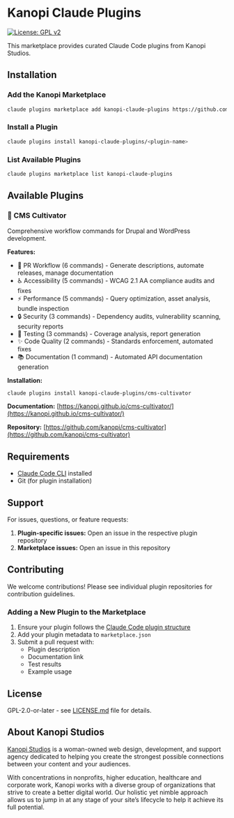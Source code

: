 # Kanopi Claude Plugins

[![License: GPL v2](https://img.shields.io/badge/License-GPL%20v2-blue.svg)](https://www.gnu.org/licenses/gpl-2.0)

This marketplace provides curated Claude Code plugins from Kanopi Studios.

## Installation

### Add the Kanopi Marketplace

```bash
claude plugins marketplace add kanopi-claude-plugins https://github.com/kanopi/kanopi-claude-plugins
```

### Install a Plugin

```bash
claude plugins install kanopi-claude-plugins/<plugin-name>
```

### List Available Plugins

```bash
claude plugins marketplace list kanopi-claude-plugins
```

## Available Plugins

### 🌱 CMS Cultivator

Comprehensive workflow commands for Drupal and WordPress development.

**Features:**
- 📝 PR Workflow (6 commands) - Generate descriptions, automate releases, manage documentation
- ♿ Accessibility (5 commands) - WCAG 2.1 AA compliance audits and fixes
- ⚡ Performance (5 commands) - Query optimization, asset analysis, bundle inspection
- 🔒 Security (3 commands) - Dependency audits, vulnerability scanning, security reports
- 🧪 Testing (3 commands) - Coverage analysis, report generation
- ✨ Code Quality (2 commands) - Standards enforcement, automated fixes
- 📚 Documentation (1 command) - Automated API documentation generation

**Installation:**
```bash
claude plugins install kanopi-claude-plugins/cms-cultivator
```

**Documentation:** [https://kanopi.github.io/cms-cultivator/](https://kanopi.github.io/cms-cultivator/)

**Repository:** [https://github.com/kanopi/cms-cultivator](https://github.com/kanopi/cms-cultivator)

## Requirements

- [Claude Code CLI](https://docs.claude.com/en/docs/claude-code) installed
- Git (for plugin installation)

## Support

For issues, questions, or feature requests:

1. **Plugin-specific issues:** Open an issue in the respective plugin repository
2. **Marketplace issues:** Open an issue in this repository

## Contributing

We welcome contributions! Please see individual plugin repositories for contribution guidelines.

### Adding a New Plugin to the Marketplace

1. Ensure your plugin follows the [Claude Code plugin structure](https://docs.claude.com/en/docs/claude-code/plugins)
2. Add your plugin metadata to `marketplace.json`
3. Submit a pull request with:
   - Plugin description
   - Documentation link
   - Test results
   - Example usage

## License

GPL-2.0-or-later - see [LICENSE.md](LICENSE.md) file for details.

## About Kanopi Studios

[Kanopi Studios](https://kanopi.com) is a woman-owned web design, development, and support agency dedicated to helping you create the strongest possible connections between your content and your audiences.

With concentrations in nonprofits, higher education, healthcare and corporate work, Kanopi works with a diverse group of organizations that strive to create a better digital world. Our holistic yet nimble approach allows us to jump in at any stage of your site’s lifecycle to help it achieve its full potential.
